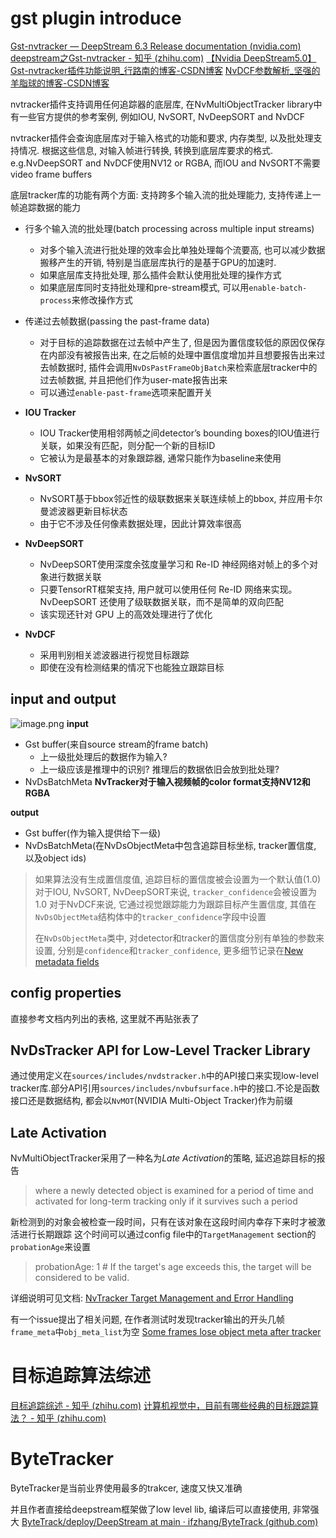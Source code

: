 # gst plugin introduce
[Gst-nvtracker — DeepStream 6.3 Release documentation (nvidia.com)](https://docs.nvidia.com/metropolis/deepstream/dev-guide/text/DS_plugin_gst-nvtracker.html#gst-nvtracker)
[deepstream之Gst-nvtracker - 知乎 (zhihu.com)](https://zhuanlan.zhihu.com/p/464861595)
[【Nvidia DeepStream5.0】Gst-nvtracker插件功能说明_行路南的博客-CSDN博客](https://blog.csdn.net/u010414589/article/details/115554325)
[NvDCF参数解析_坚强的羊脂球的博客-CSDN博客](https://blog.csdn.net/u010881576/article/details/119484304)

nvtracker插件支持调用任何追踪器的底层库, 在NvMultiObjectTracker library中有一些官方提供的参考案例, 例如IOU, NvSORT, NvDeepSORT and NvDCF

nvtracker插件会查询底层库对于输入格式的功能和要求, 内存类型, 以及批处理支持情况. 根据这些信息, 对输入帧进行转换, 转换到底层库要求的格式. 
e.g.NvDeepSORT and NvDCF使用NV12 or RGBA, 而IOU and NvSORT不需要video frame buffers

底层tracker库的功能有两个方面: 支持跨多个输入流的批处理能力, 支持传递上一帧追踪数据的能力
- 行多个输入流的批处理(batch processing across multiple input streams)
    - 对多个输入流进行批处理的效率会比单独处理每个流要高, 也可以减少数据搬移产生的开销, 特别是当底层库执行的是基于GPU的加速时.
    - 如果底层库支持批处理, 那么插件会默认使用批处理的操作方式
    - 如果底层库同时支持批处理和pre-stream模式, 可以用`enable-batch-process`来修改操作方式
- 传递过去帧数据(passing the past-frame data)
    - 对于目标的追踪数据在过去帧中产生了, 但是因为置信度较低的原因仅保存在内部没有被报告出来, 在之后帧的处理中置信度增加并且想要报告出来过去帧数据时, 插件会调用`NvDsPastFrameObjBatch`来检索底层tracker中的过去帧数据, 并且把他们作为user-mate报告出来
    - 可以通过`enable-past-frame`选项来配置开关

- **IOU Tracker**
    - IOU Tracker使用相邻两帧之间detector’s bounding boxes的IOU值进行关联，如果没有匹配，则分配一个新的目标ID
    - 它被认为是最基本的对象跟踪器, 通常只能作为baseline来使用
- **NvSORT**
    - NvSORT基于bbox邻近性的级联数据来关联连续帧上的bbox, 并应用卡尔曼滤波器更新目标状态
    - 由于它不涉及任何像素数据处理，因此计算效率很高
- **NvDeepSORT**
    - NvDeepSORT使用深度余弦度量学习和 Re-ID 神经网络对帧上的多个对象进行数据关联
    - 只要TensorRT框架支持, 用户就可以使用任何 Re-ID 网络来实现。NvDeepSORT 还使用了级联数据关联，而不是简单的双向匹配
    - 该实现还针对 GPU 上的高效处理进行了优化
- **NvDCF**
    - 采用判别相关滤波器进行视觉目标跟踪
    - 即使在没有检测结果的情况下也能独立跟踪目标
## input and output
![image.png](https://pic-upload-for-abi.oss-cn-hangzhou.aliyuncs.com/img-bed/202310231113188.png)
**input**
- Gst buffer(来自source stream的frame batch)
    - 上一级批处理后的数据作为输入? 
    - 上一级应该是推理中的识别? 推理后的数据依旧会放到批处理? 
- NvDsBatchMeta
**NvTracker对于输入视频帧的color format支持NV12和RGBA**

**output**
- Gst buffer(作为输入提供给下一级)
- NvDsBatchMeta(在NvDsObjectMeta中包含追踪目标坐标, tracker置信度, 以及object ids)

> 如果算法没有生成置信度值, 追踪目标的置信度被会设置为一个默认值(1.0)
> 对于IOU, NvSORT, NvDeepSORT来说, `tracker_confidence`会被设置为1.0
> 对于NvDCF来说, 它通过视觉跟踪能力为跟踪目标产生置信度, 其值在`NvDsObjectMeta`结构体中的`tracker_confidence`字段中设置
> 
> 在`NvDsObjectMeta`类中, 对detector和tracker的置信度分别有单独的参数来设置, 分别是`confidence`和`tracker_confidence`, 更多细节记录在[New metadata fields](https://docs.nvidia.com/metropolis/deepstream/dev-guide/text/DS_plugin_metadata.html?highlight=tracker_confidence#new-metadata-fields)

## config properties
直接参考文档内列出的表格, 这里就不再贴张表了
## NvDsTracker API for Low-Level Tracker Library
通过使用定义在`sources/includes/nvdstracker.h`中的API接口来实现low-level tracker库.部分API引用`sources/includes/nvbufsurface.h`中的接口.不论是函数接口还是数据结构, 都会以`NvMOT`(NVIDIA Multi-Object Tracker)作为前缀

## Late Activation
NvMultiObjectTracker采用了一种名为*Late Activation*的策略, 延迟追踪目标的报告

> where a newly detected object is examined for a period of time and activated for long-term tracking only if it survives such a period

新检测到的对象会被检查一段时间，只有在该对象在这段时间内幸存下来时才被激活进行长期跟踪
这个时间可以通过config file中的`TargetManagement` section的`probationAge`来设置
> probationAge: 1    # If the target's age exceeds this, the target will be considered to be valid.

详细说明可见文档: [NvTracker Target Management and Error Handling](https://docs.nvidia.com/metropolis/deepstream/dev-guide/text/DS_plugin_gst-nvtracker.html#target-management-and-error-handling)

有一个issue提出了相关问题, 在作者测试时发现tracker输出的开头几帧`frame_meta`中`obj_meta_list`为空
[Some frames lose object meta after tracker](https://forums.developer.nvidia.com/t/some-frames-lose-object-meta-after-tracker/253281)

# 目标追踪算法综述
[目标追踪综述 - 知乎 (zhihu.com)](https://zhuanlan.zhihu.com/p/148516834)
[计算机视觉中，目前有哪些经典的目标跟踪算法？ - 知乎 (zhihu.com)](https://www.zhihu.com/question/26493945)

# ByteTracker
ByteTracker是当前业界使用最多的trakcer, 速度又快又准确

并且作者直接给deepstream框架做了low level lib, 编译后可以直接使用, 非常强大
[ByteTrack/deploy/DeepStream at main · ifzhang/ByteTrack (github.com)](https://github.com/ifzhang/ByteTrack/tree/main/deploy/DeepStream)


